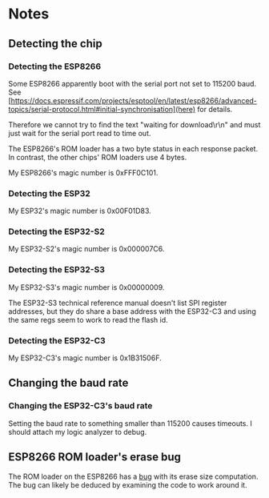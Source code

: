 # Notes

## Detecting the chip

### Detecting the ESP8266

Some ESP8266 apparently boot with the serial port not set to 115200 baud. See
[https://docs.espressif.com/projects/esptool/en/latest/esp8266/advanced-topics/serial-protocol.html#initial-synchronisation](here)
for details.

Therefore we cannot try to find the text "waiting for download\r\n" and must
just wait for the serial port read to time out.

The ESP8266's ROM loader has a two byte status in each response packet. In
contrast, the other chips' ROM loaders use 4 bytes.

My ESP8266's magic number is 0xFFF0C101.

### Detecting the ESP32

My ESP32's magic number is 0x00F01D83.

### Detecting the ESP32-S2

My ESP32-S2's magic number is 0x000007C6.

### Detecting the ESP32-S3

My ESP32-S3's magic number is 0x00000009.

The ESP32-S3 technical reference manual doesn't list SPI register addresses,
but they do share a base address with the ESP32-C3 and using the same regs
seem to work to read the flash id.

### Detecting the ESP32-C3

My ESP32-C3's magic number is 0x1B31506F.

## Changing the baud rate

### Changing the ESP32-C3's baud rate

Setting the baud rate to something smaller than 115200 causes timeouts. I
should attach my logic analyzer to debug.

## ESP8266 ROM loader's erase bug

The ROM loader on the ESP8266 has a
[bug](https://docs.espressif.com/projects/esptool/en/latest/esp8266/advanced-topics/serial-protocol.html#erase-size-bug)
with its erase size computation. The bug can likely be deduced by examining
the code to work around it.

